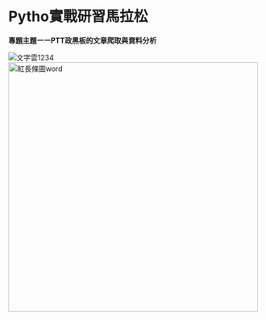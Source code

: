 # Pytho實戰研習馬拉松
**專題主題ーーPTT政黑板的文章爬取與資料分析**

![文字雲1234](https://user-images.githubusercontent.com/66252302/99868220-7d113f00-2bfb-11eb-92e8-f078f759d099.png)
<img width="495" alt="紅長條圖word" src="https://user-images.githubusercontent.com/66252302/99226336-8cbc0c80-2824-11eb-8d0a-8c4929487def.PNG">
